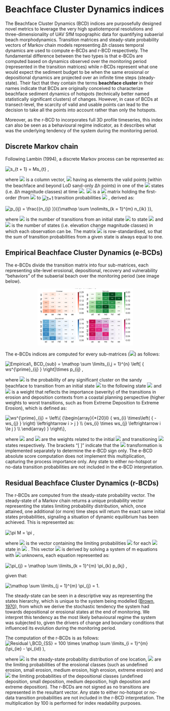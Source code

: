# Beachface Cluster Dynamics indices

The Beachface Cluster Dynamics (BCD) indices are purposefully designed novel metrics to leverage the very high spatiotemporal resolutions and three-dimensionality of UAV SfM topographic data for quantifying subaerial beach morphodynamics. Transition matrices and steady-state probability vectors of Markov chain models representing Δh classes temporal dynamics are used to compute e-BCDs and r-BCD respectively.
The fundamental difference between the two types is that e-BCDs are computed based on dynamics observed over the monitoring period (represented in the transition matrices) while r-BCDs represent what one would expect the sediment budget to be when the same erosional or depositional dynamics are projected over an infinite time steps (steady-state).
Their fact that they contain the terms __beachface cluster__ in their names indicate that BCDs are originally conceived to characterize beachface sediment dynamics of hotspots (technically better named statistically significant clusters) of changes. However, in case of BCDs at transect-level, the scarcity of valid and usable points can lead to the decision to take all the points into account rather than only the hotspots.

Moreover, as the r-BCD to incorporates full 3D profile timeseries, this index can also be seen as a behavioural regime indicator, as it describes what was the underlying tendency of the system during the monitoring period.

## Discrete Markov chain

Following Lambin (1994), a discrete Markov process can be represented as:

<img src="https://bit.ly/3iHOo4x" align="center" border="0" alt="s_{t + 1} = Ms_{t} ," width="87" height="18" /> <br>

where <img src="https://render.githubusercontent.com/render/math?math=s_{t}"> is a column vector, <img src="https://render.githubusercontent.com/render/math?math=s=(s1,..., sm)"> having as elements the valid points (within the beachface and beyond LoD sand-only Δh points) in one of the <img src="https://render.githubusercontent.com/render/math?math=m"> states (i.e. Δh magnitude classes) at time <img src="https://render.githubusercontent.com/render/math?math=t">. <img src="https://render.githubusercontent.com/render/math?math=M"> is a <img src="https://render.githubusercontent.com/render/math?math=m X m"> matrix holding the first-order (from <img src="https://render.githubusercontent.com/render/math?math=t"> to <img src="https://bit.ly/3AtwyrO" align="center" border="0" alt="t+1 " width="36" height="15" /> transition probabilities <img src="https://render.githubusercontent.com/render/math?math=p_{ij}"> , derived as:

<img src="https://bit.ly/3CCjm60" align="center" border="0" alt="p_{ij} = \frac{{n_{ij} }}{{\mathop \sum \nolimits_{k = 1}^{m} n_{ik} }}," width="114" height="37" /><br>

where <img src="https://render.githubusercontent.com/render/math?math=n_{ij}"> is the number of transitions from an initial state <img src="https://render.githubusercontent.com/render/math?math=i"> to state <img src="https://render.githubusercontent.com/render/math?math=j"> and <img src="https://render.githubusercontent.com/render/math?math=m"> is the number of states (i.e. elevation change magnitude classes) in which each observation can be. The matrix <img src="https://render.githubusercontent.com/render/math?math=M"> is row-standardised, so that the sum of transition probabilities from a given state is always equal to one.

## Empirical Beachface Cluster Dynamics (e-BCDs)
The e-BCDs divide the transition matrix into four sub-matrices, each representing site-level erosional, depositional, recovery and vulnerability “behaviors” of the subaerial beach over the monitoring period (see image below).

<center> <img src="images/wbl_p_matrix.png" alt="Warrnambool submatrices" width="300"/></center>

The e-BCDs indices are computed for every sub-matrices (<img src="https://render.githubusercontent.com/render/math?math=m">) as follows:

<img src="https://bit.ly/3yGX7cK" align="center" border="0" alt="Empirical\, BCD_{sub} = \mathop \sum \limits_{i,j = 1}^{n} \left[ { ws^{\prime}_{ij} } \right]\times p_{ij} ," width="278" height="50" /><br>

where <img src="https://render.githubusercontent.com/render/math?math=p_{ij}"> is the probability of any significant cluster on the sandy beachface to transition from an initial state <img src="https://render.githubusercontent.com/render/math?math=i"> to the following state <img src="https://render.githubusercontent.com/render/math?math=j"> and <img src="https://render.githubusercontent.com/render/math?math=w_{ij}'"> is a weight that reflects the importance (severity) of the transitions in erosion and deposition contexts from a coastal planning perspective (higher weights to worst transitions, such as from Extreme Deposition to Extreme Erosion), which is defined as:

<img src="https://bit.ly/3yGXbJw" align="center" border="0" alt="ws^{\prime}_{ij} = \left\{ {\begin{array}{*{20}l} { ws_{i} \times\left( { - ws_{j} } \right) \leftrightarrow i > j } \\ {ws_{i} \times ws_{j} \leftrightarrow i \le j } \\ \end{array} } \right\}," width="258" height="42" /><br>

where <img src="https://render.githubusercontent.com/render/math?math=ws_{i}"> and <img src="https://render.githubusercontent.com/render/math?math=ws_{j}"> are the weights related to the initial <img src="https://render.githubusercontent.com/render/math?math=i"> and transitioning <img src="https://render.githubusercontent.com/render/math?math=j"> states respectively. The brackets “[ ]” indicate that the <img src="https://render.githubusercontent.com/render/math?math=ws'_{ij}"> transformation is implemented separately to determine the e-BCD sign only. The e-BCD absolute score computation does not implement this multiplication, capturing the process importance only. Any state to either no-hotspot or no-data transition probabilities are not included in the e-BCD interpretation.

## Residual Beachface Cluster Dynamics (r-BCDs)
The r-BCDs are computed from the steady-state probability vector.
The steady-state of a Markov chain returns a unique probability vector representing the states limiting probability distribution, which, once attained, one additional (or more) time steps will return the exact same initial states probabilities, signaling a situation of dynamic equilibrium has been achieved. This is represented as:

<img src="https://bit.ly/3lQXDRH" align="center" border="0" alt="\pi M = \pi ," width="67" height="17" /><br>

where <img src="https://render.githubusercontent.com/render/math?math=π_{j}">   is the vector containing the limiting probabilities <img src="https://render.githubusercontent.com/render/math?math=π"> for each <img src="https://render.githubusercontent.com/render/math?math=j">  state in <img src="https://render.githubusercontent.com/render/math?math=s"> . This vector <img src="https://render.githubusercontent.com/render/math?math=π">  is derived by solving a system of m equations with <img src="https://render.githubusercontent.com/render/math?math=m">  unknowns, each equation represented as:

<img src="https://bit.ly/3xH5Rhn" align="center" border="0" alt="\pi_{j} = \mathop \sum \limits_{k = 1}^{m} \pi_{k} p_{kj} ," width="108" height="47" /><br>

given that:

<img src="https://bit.ly/3iDPOgm" align="center" border="0" alt="\mathop \sum \limits_{j = 1}^{m} \pi_{j} = 1." width="79" height="50" />

The steady-state can be seen in a descriptive way as representing the states hierarchy, which is unique to the system being modelled ([Brown, 1970](http://dx.doi.org/10.2307/143152)), from which we derive the stochastic tendency the system had towards depositional or erosional states at the end of monitoring. We interpret this tendency as the most likely behavioural regime the system was subjected to, given the drivers of change and boundary conditions that influenced its evolution during the monitoring period.

The computation of the r-BCDs is as follows:
<img src="https://bit.ly/3lPQq4r" align="center" border="0" alt="Residual \,BCD_{SS} = 100 \times \mathop \sum \limits_{i = 1}^{m} (\pi_{ie} - \pi_{id} )," width="293" height="47" /><br>

where <img src="https://render.githubusercontent.com/render/math?math=ss">  is the steady-state probability distribution of one location, <img src="https://render.githubusercontent.com/render/math?math=π_{ie}">  are the limiting probabilities of the erosional classes (such as undefined erosion, small erosion, medium erosion, high erosion, extreme erosion) and <img src="https://render.githubusercontent.com/render/math?math=π_{id}">  the limiting probabilities of the depositional classes (undefined deposition, small deposition, medium deposition, high deposition and extreme deposition). The r-BCDs are not signed as no transitions are represented in the resultant vector. Any state to either no-hotspot or no-data transition probabilities are not included in the r-BCD interpretation. The multiplication by 100 is performed for index readability purposes.
